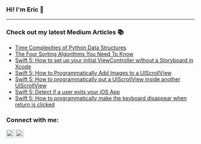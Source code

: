 ### Hi! I'm Eric 👋

---

### Check out my latest Medium Articles 📚
<!-- BLOG-POST-LIST:START -->
- [Time Complexities of Python Data Structures](https://medium.com/@ericgustin/time-complexities-of-python-data-structures-d2daa25bf515?source=rss-4452fe59e597------2)
- [The Four Sorting Algorithms You Need To Know](https://medium.com/swlh/the-four-sorting-algorithms-you-need-to-know-9dd14f6ba13b?source=rss-4452fe59e597------2)
- [Swift 5: How to set up your initial ViewController without a Storyboard in Xcode](https://medium.com/@ericgustin/swift-5-how-to-set-up-your-initial-viewcontroller-without-a-storyboard-in-xcode-cd5615182c9d?source=rss-4452fe59e597------2)
- [Swift 5: How to Programmatically Add Images to a UIScrollView](https://medium.com/swlh/swift-5-how-to-programmatically-add-images-to-a-uiscrollview-ee5b97aa2e00?source=rss-4452fe59e597------2)
- [Swift 5: How to programmatically put a UIScrollView inside another UIScrollView](https://medium.com/@ericgustin/swift-5-how-to-programmatically-put-a-uiscrollview-inside-another-uiscrollview-24330761588f?source=rss-4452fe59e597------2)
- [Swift 5: Detect if a user exits your iOS App](https://medium.com/@ericgustin/swift-5-detect-if-a-user-exits-your-ios-app-7351db54a279?source=rss-4452fe59e597------2)
- [Swift 5: How to programmatically make the keyboard disappear when return is clicked](https://medium.com/@ericgustin/swift-5-how-to-programmatically-make-the-keyboard-disappear-when-return-is-clicked-34ffed8fdfd7?source=rss-4452fe59e597------2)
<!-- BLOG-POST-LIST:END -->

### Connect with me:
[<img align="left" alt="EricGustin | LinkedIn" width="22px" src="https://cdn.jsdelivr.net/npm/simple-icons@v3/icons/linkedin.svg" />][linkedin]
[<img align="left" alt="EricGustin | LinkedIn" width="22px" src="https://cdn.jsdelivr.net/npm/simple-icons@v3/icons/medium.svg" />][medium]

[linkedin]: https://www.linkedin.com/in/eric-gustin-927918168/
[medium]: https://medium.com/@ericgustin